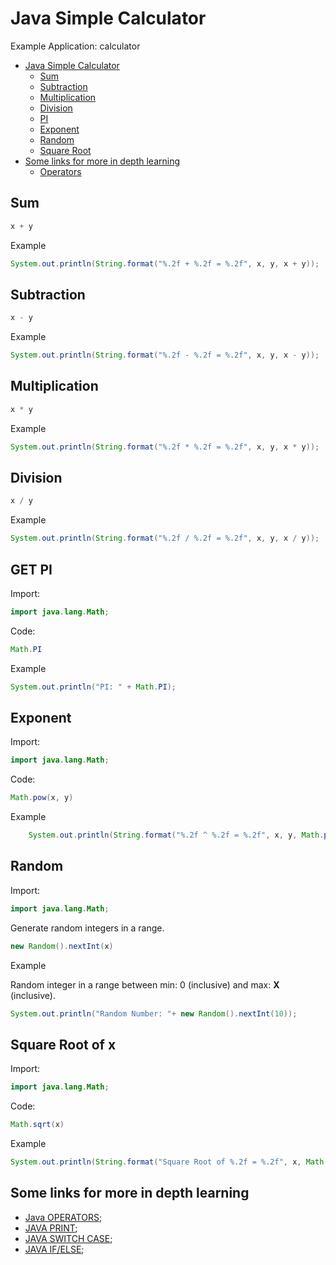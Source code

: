 # Java Simple Calculator
Example Application: calculator

* [Java Simple Calculator](#Java-Simple-Calculator)
    * [Sum](#sum)
    * [Subtraction](#Subtration)
	* [Multiplication](#Multiplication)
	* [Division](#Division)
	* [PI](#GET-PI)
	* [Exponent](#Exponent)
	* [Random](#Random)
	* [Square Root](#square-root-of-x)
* [Some links for more in depth learning](#Some-links-for-more-in-depth-learning)
	* [Operators](https://github.com/fefong/java_operators)

## Sum

```java
x + y
```

Example
```java
System.out.println(String.format("%.2f + %.2f = %.2f", x, y, x + y));
```

## Subtraction

```java
x - y
```

Example
```java
System.out.println(String.format("%.2f - %.2f = %.2f", x, y, x - y));
```

## Multiplication

```java
x * y
```

Example
```java
System.out.println(String.format("%.2f * %.2f = %.2f", x, y, x * y));
```

## Division

```java
x / y
```

Example
```java
System.out.println(String.format("%.2f / %.2f = %.2f", x, y, x / y));
````

## GET PI

Import: 
```java
import java.lang.Math;
```
Code:
```java
Math.PI
```

Example
```java
System.out.println("PI: " + Math.PI);
```

## Exponent

Import: 
```java
import java.lang.Math;
```
Code:
```java
Math.pow(x, y)
```

Example
```java
	System.out.println(String.format("%.2f ^ %.2f = %.2f", x, y, Math.pow(x, y)));
```

## Random

Import: 
```java
import java.lang.Math;
```

Generate random integers in a range.
```java
new Random().nextInt(x) 
```

Example
	
Random integer in a range between min: 0 (inclusive) and max: **X** (inclusive).

```java
System.out.println("Random Number: "+ new Random().nextInt(10));
```

## Square Root of x

Import: 
```java
import java.lang.Math;
```

Code:
```java
Math.sqrt(x)
```

Example	
```java
System.out.println(String.format("Square Root of %.2f = %.2f", x, Math.sqrt(x)));
```

## Some links for more in depth learning

* [Java OPERATORS](https://github.com/fefong/java_operators);
* [JAVA PRINT](https://github.com/fefong/java_print);
* [JAVA SWITCH CASE](https://github.com/fefong/java_switch);
* [JAVA IF/ELSE](https://github.com/fefong/java_ifElse);


